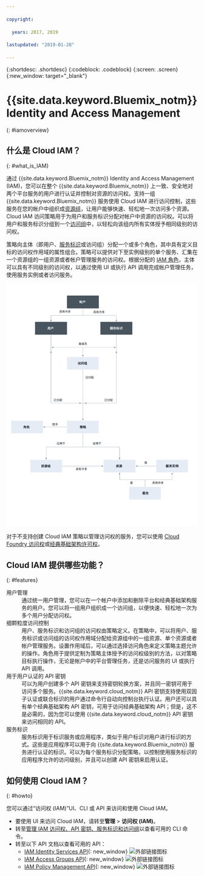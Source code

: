 ```yaml
---

copyright:

  years: 2017, 2019

lastupdated: "2019-01-28"

---
```


{:shortdesc: .shortdesc}
{:codeblock: .codeblock}
{:screen: .screen}
{:new_window: target="_blank"}

# {{site.data.keyword.Bluemix_notm}} Identity and Access Management
{: #iamoverview}

## 什么是 Cloud IAM？
{: #what_is_IAM}

通过 {{site.data.keyword.Bluemix_notm}} Identity and Access Management (IAM)，您可以在整个 {{site.data.keyword.Bluemix_notm}} 上一致、安全地对两个平台服务的用户进行认证并控制对资源的访问权。支持一组 {{site.data.keyword.Bluemix_notm}} 服务使用 Cloud IAM 进行访问控制，这些服务在您的帐户中组织成[资源组](/docs/resources?topic=resources-rgs#rgs)，让用户能够快速、轻松地一次访问多个资源。Cloud IAM 访问策略用于为用户和服务标识分配对帐户中资源的访问权。可以将用户和服务标识分组到一个[访问组](/docs/iam?topic=iam-getstarted#getstarted)中，以轻松向该组内所有实体授予相同级别的访问权。

策略向主体（即用户、[服务标识](/docs/iam?topic=iam-serviceids#serviceids)或访问组）分配一个或多个角色，其中具有定义目标的访问权作用域的属性组合。策略可以提供对下至实例级别的单个服务、汇集在一个资源组的一组资源或者帐户管理服务的访问权。根据分配的 [IAM 角色](/docs/iam?topic=iam-iamusermanrol#iamusermanrol)，主体可以具有不同级别的访问权，以通过使用 UI 或执行 API 调用完成帐户管理任务，使用服务实例或者访问服务。


![用于控制帐户中访问权的 IAM](images/iam-diagram.svg "如何使用 IAM 在帐户中进行访问权管理")

对于不支持创建 Cloud IAM 策略以管理访问权的服务，您可以使用 [Cloud Foundry 访问权](/docs/iam?topic=iam-cfaccess#cfaccess)或[经典基础架构许可权](/docs/iam?topic=iam-infrapermission#infrapermission)。



## Cloud IAM 提供哪些功能？
{: #features}

<dl>
<dt>用户管理</dt>
<dd>通过统一用户管理，您可以在一个帐户中添加和删除平台和经典基础架构服务的用户。您可以将一组用户组织成一个访问组，以便快速、轻松地一次为多个用户分配访问权。</dd>
<dt>细颗粒度访问控制</dt>
<dd>用户、服务标识和访问组的访问权由策略定义。在策略中，可以将用户、服务标识或访问组的访问权作用域分配给资源组中的一组资源、单个资源或者帐户管理服务。设置作用域后，可以通过选择访问角色来定义策略主题允许的操作。角色用于提供定制为策略主体授予的访问权级别的方法，以对策略目标执行操作，无论是帐户中的平台管理任务，还是访问服务的 UI 或执行 API 调用。</dd>
<dt>用于用户认证的 API 密钥</dt>
<dd>可以为用户创建多个 API 密钥来支持密钥轮换方案，并且同一密钥可用于访问多个服务。{{site.data.keyword.cloud_notm}} API 密钥支持使用双因子认证或联合标识的用户通过命令行自动向控制台执行认证。用户还可以具有单个经典基础架构 API 密钥，可用于访问经典基础架构 API；但是，这不是必需的，因为您可以使用 {{site.data.keyword.cloud_notm}} API 密钥来访问相同的 API。</dd>
<dt>服务标识</dt>
<dd>服务标识用于标识服务或应用程序，类似于用户标识对用户进行标识的方式。这些是应用程序可以用于向 {{site.data.keyword.Bluemix_notm}} 服务进行认证的标识。可以为每个服务标识分配策略，以控制使用服务标识的应用程序允许的访问级别，并且可以创建 API 密钥来启用认证。</dd>
</dl>


## 如何使用 Cloud IAM？
{: #howto}

您可以通过“访问权 (IAM)”UI、CLI 或 API 来访问和使用 Cloud IAM。 

* 要使用 UI 来访问 Cloud IAM，请转至**管理** &gt; **访问权 (IAM)**。 
* 转至[管理 IAM 访问权、API 密钥、服务标识和访问组](/docs/cli/reference/ibmcloud/cli_api_policy.html#ibmcloud_commands_iam)以查看可用的 CLI 命令。
* 转至以下 API 文档以查看可用的 API： 
    * [IAM Identity Services API](https://{DomainName}/apidocs/iam-identity-token-api){: new_window} ![外部链接图标](../icons/launch-glyph.svg "外部链接图标")
    * [IAM Access Groups API](https://{DomainName}/apidocs/iam-access-groups){: new_window} ![外部链接图标](../icons/launch-glyph.svg "外部链接图标")
    * [IAM Policy Management API](https://{DomainName}/apidocs/iam-policy-management){: new_window} ![外部链接图标](../icons/launch-glyph.svg "外部链接图标")
